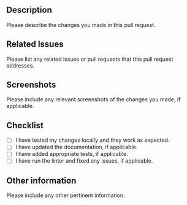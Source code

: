 <!-- please use DEV branch for all pull requests -->
## Description

Please describe the changes you made in this pull request.

## Related Issues

Please list any related issues or pull requests that this pull request addresses.

## Screenshots

Please include any relevant screenshots of the changes you made, if applicable.

## Checklist

- [ ] I have tested my changes locally and they work as expected.
- [ ] I have updated the documentation, if applicable.
- [ ] I have added appropriate tests, if applicable.
- [ ] I have run the linter and fixed any issues, if applicable.

## Other information

Please include any other pertinent information.
